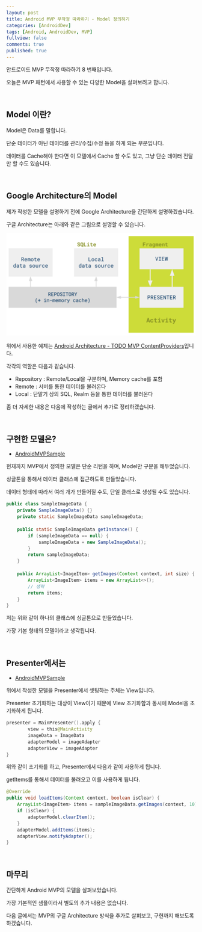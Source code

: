```yaml
---
layout: post
title: Android MVP 무작정 따라하기 - Model 정의하기
categories: [AndroidDev]
tags: [Android, AndroidDev, MVP]
fullview: false
comments: true
published: true
---
```


안드로이드 MVP 무작정 따라하기 8 번째입니다.

오늘은 MVP 패턴에서 사용할 수 있는 다양한 Model을 살펴보려고 합니다.


<br />

## Model 이란?

Model은 Data를 말합니다.

단순 데이터가 아닌 데이터를 관리/수집/수정 등을 하게 되는 부분입니다.

데이터를 Cache해야 한다면 이 모델에서 Cache 할 수도 있고, 그냥 단순 데이터 전달만 할 수도 있습니다.



<br />

## Google Architecture의 Model

제가 작성한 모델을 설명하기 전에 Google Architecture을 간단하게 설명하겠습니다.

구글 Architecture는 아래와 같은 그림으로 설명할 수 있습니다.

![mvp_model_01]

위에서 사용한 예제는 [Android Architecture - TODO MVP ContentProviders](https://github.com/googlesamples/android-architecture/tree/todo-mvp-contentproviders/)입니다.

각각의 역할은 다음과 같습니다.

- Repository : Remote/Local을 구분하며, Memory cache를 포함
- Remote : 서버를 통한 데이터를 불러온다
- Local : 단말기 상의 SQL, Realm 등을 통한 데이터를 불러온다

좀 더 자세한 내용은 다음에 작성하는 글에서 추가로 정리하겠습니다.


<br />

## 구현한 모델은?

- [AndroidMVPSample](https://github.com/taehwandev/AndroidMVPSample)

현재까지 MVP에서 정의한 모델은 단순 리턴을 하며, Model만 구분을 해두었습니다.

싱글톤을 통해서 데이터 클래스에 접근하도록 만들었습니다.

데이터 형태에 따라서 여러 개가 만들어질 수도, 단일 클래스로 생성될 수도 있습니다.

```java
public class SampleImageData {
    private SampleImageData() {}
    private static SampleImageData sampleImageData;

    public static SampleImageData getInstance() {
        if (sampleImageData == null) {
            sampleImageData = new SampleImageData();
        }
        return sampleImageData;
    }

    public ArrayList<ImageItem> getImages(Context context, int size) {
        ArrayList<ImageItem> items = new ArrayList<>();
        // 생략
        return items;
    }
}
```

저는 위와 같이 하나의 클래스에 싱글톤으로 만들었습니다.

가장 기본 형태의 모델이라고 생각됩니다.


<br />

## Presenter에서는

- [AndroidMVPSample](https://github.com/taehwandev/AndroidMVPSample)

위에서 작성한 모델을 Presenter에서 셋팅하는 주체는 View입니다.

Presenter 초기화하는 대상이 View이기 때문에 View 초기화함과 동시에 Model을 초기화하게 됩니다.

```kotlin
presenter = MainPresenter().apply {
		view = this@MainActivity
		imageData = ImageData
		adapterModel = imageAdapter
		adapterView = imageAdapter
}
```

위와 같이 초기화를 하고, Presenter에서 다음과 같이 사용하게 됩니다.

getItems를 통해서 데이터를 불러오고 이를 사용하게 됩니다.

```java
@Override
public void loadItems(Context context, boolean isClear) {
    ArrayList<ImageItem> items = sampleImageData.getImages(context, 10);
    if (isClear) {
        adapterModel.clearItem();
    }
    adapterModel.addItems(items);
    adapterView.notifyAdapter();
}
```


<br />

## 마무리

간단하게 Android MVP의 모델을 살펴보았습니다.

가장 기본적인 샘플이라서 별도의 추가 내용은 없습니다.

다음 글에서는 MVP의 구글 Architecture 방식을 추가로 살펴보고, 구현까지 해보도록 하겠습니다.


[mvp_model_01]: /images/2016/2016-12-29-Android-MVP-Model-One/mvp_model_01.png

